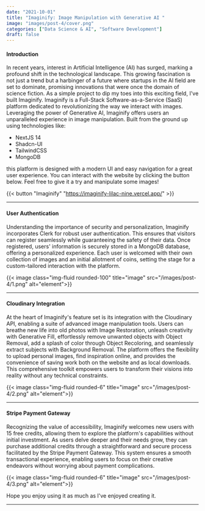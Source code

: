 ```yaml
---
date: "2021-10-01"
title: "Imaginify: Image Manipulation with Generative AI "
image: "images/post-4/cover.png"
categories: ["Data Science & AI", "Software Development"]
draft: false
---
```


#### Introduction

In recent years, interest in Artificial Intelligence (AI) has surged, marking a profound shift in the technological landscape. This growing fascination is not just a trend but a harbinger of a future where startups in the AI field are set to dominate, promising innovations that were once the domain of science fiction. As a simple project to dip my toes into this exciting field, I've built Imaginify. Imaginify is a Full-Stack Software-as-a-Service (SaaS) platform dedicated to revolutionizing the way we interact with images. Leveraging the power of Generative AI, Imaginify offers users an unparalleled experience in image manipulation. Built from the ground up using technologies like:
* NextJS 14
* Shadcn-UI
* TailwindCSS
* MongoDB

 this platform is designed with a modern UI and easy navigation for a great user experience. You can interact with the website by clicking the button below. Feel free to give it a try and manipulate some images!

 {{< button "Imaginify" "https://imaginify-lilac-nine.vercel.app/" >}} 

<hr>

#### User Authentication
Understanding the importance of security and personalization, Imaginify incorporates Clerk for robust user authentication. This ensures that visitors can register seamlessly while guaranteeing the safety of their data. Once registered, users' information is securely stored in a MongoDB database, offering a personalized experience. Each user is welcomed with their own collection of images and an initial allotment of coins, setting the stage for a custom-tailored interaction with the platform.

{{< image class="img-fluid rounded-100" title="image" src="/images/post-4/1.png" alt="element">}}
<hr>

#### Cloudinary Integration
At the heart of Imaginify's feature set is its integration with the Cloudinary API, enabling a suite of advanced image manipulation tools. Users can breathe new life into old photos with Image Restoration, unleash creativity with Generative Fill, effortlessly remove unwanted objects with Object Removal, add a splash of color through Object Recoloring, and seamlessly extract subjects with Background Removal. The platform offers the flexibility to upload personal images, find inspiration online, and provides the convenience of saving work both on the website and as local downloads. This comprehensive toolkit empowers users to transform their visions into reality without any technical constraints.

{{< image class="img-fluid rounded-6" title="image" src="/images/post-4/2.png" alt="element">}}
<hr>

#### Stripe Payment Gateway
Recognizing the value of accessibility, Imaginify welcomes new users with 15 free credits, allowing them to explore the platform's capabilities without initial investment. As users delve deeper and their needs grow, they can purchase additional credits through a straightforward and secure process facilitated by the Stripe Payment Gateway. This system ensures a smooth transactional experience, enabling users to focus on their creative endeavors without worrying about payment complications.

{{< image class="img-fluid rounded-6" title="image" src="/images/post-4/3.png" alt="element">}}

Hope you enjoy using it as much as I've enjoyed creating it.
<hr>